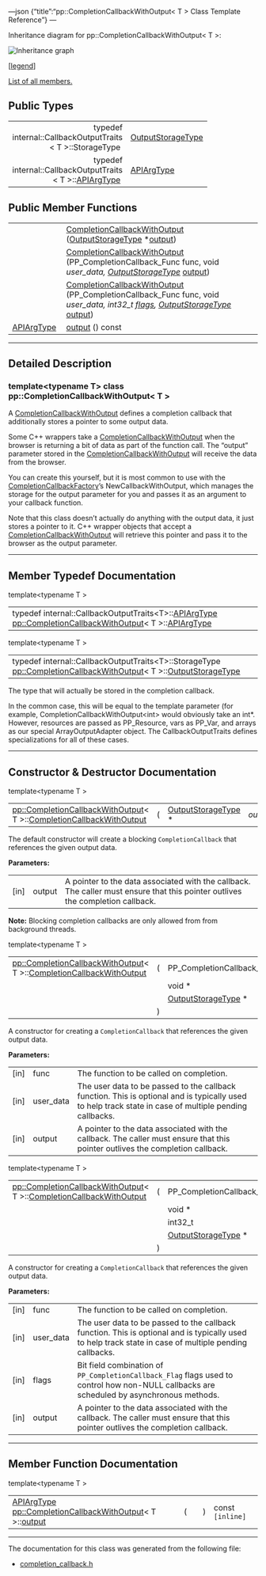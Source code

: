 —json {“title”:“pp::CompletionCallbackWithOutput&lt; T &gt; Class Template Reference”} —

Inheritance diagram for pp::CompletionCallbackWithOutput&lt; T &gt;:

![Inheritance graph](/docs/native-client/pepper_beta/cpp/classpp_1_1_completion_callback_with_output__inherit__graph.png)

<span class="legend">\[[legend](/docs/native-client/pepper_beta/cpp/graph_legend/)\]</span>

[List of all members.](/docs/native-client/pepper_beta/cpp/classpp_1_1_completion_callback_with_output-members/)

Public Types
------------

<table><tbody><tr class="odd"><td style="text-align: right;">typedef<br />
internal::CallbackOutputTraits<br />
&lt; T &gt;::StorageType </td><td><a href="/docs/native-client/pepper_beta/cpp/classpp_1_1_completion_callback_with_output#a333f3b00a9f6549b3b70291787f31459" class="el">OutputStorageType</a></td></tr><tr class="even"><td style="text-align: right;">typedef<br />
internal::CallbackOutputTraits<br />
&lt; T &gt;::<a href="/docs/native-client/pepper_beta/cpp/classpp_1_1_completion_callback_with_output#aca381518bda2f9cb12c4ddc725da91ce" class="el">APIArgType</a> </td><td><a href="/docs/native-client/pepper_beta/cpp/classpp_1_1_completion_callback_with_output#aca381518bda2f9cb12c4ddc725da91ce" class="el">APIArgType</a></td></tr></tbody></table>

Public Member Functions
-----------------------

<table><tbody><tr class="odd"><td style="text-align: right;"> </td><td><a href="/docs/native-client/pepper_beta/cpp/classpp_1_1_completion_callback_with_output#a29dd26e95218dce78e2475f29ea669cb" class="el">CompletionCallbackWithOutput</a> (<a href="/docs/native-client/pepper_beta/cpp/classpp_1_1_completion_callback_with_output#a333f3b00a9f6549b3b70291787f31459" class="el">OutputStorageType</a> *<a href="/docs/native-client/pepper_beta/cpp/classpp_1_1_completion_callback_with_output#a8fac51ce72828752c025ca888897f2ef" class="el">output</a>)</td></tr><tr class="even"><td style="text-align: right;"> </td><td><a href="/docs/native-client/pepper_beta/cpp/classpp_1_1_completion_callback_with_output#a36bc9e5fd9e8d503020fe338b8b9802e" class="el">CompletionCallbackWithOutput</a> (PP_CompletionCallback_Func func, void <em>user_data, <a href="/docs/native-client/pepper_beta/cpp/classpp_1_1_completion_callback_with_output#a333f3b00a9f6549b3b70291787f31459" class="el">OutputStorageType</a></em> <a href="/docs/native-client/pepper_beta/cpp/classpp_1_1_completion_callback_with_output#a8fac51ce72828752c025ca888897f2ef" class="el">output</a>)</td></tr><tr class="odd"><td style="text-align: right;"> </td><td><a href="/docs/native-client/pepper_beta/cpp/classpp_1_1_completion_callback_with_output#a311725af061d86e58cc89a588fa542f9" class="el">CompletionCallbackWithOutput</a> (PP_CompletionCallback_Func func, void <em>user_data, int32_t <a href="/docs/native-client/pepper_beta/cpp/classpp_1_1_completion_callback#a60e466572fe7de362969dd41179c971f" class="el">flags</a>, <a href="/docs/native-client/pepper_beta/cpp/classpp_1_1_completion_callback_with_output#a333f3b00a9f6549b3b70291787f31459" class="el">OutputStorageType</a></em> <a href="/docs/native-client/pepper_beta/cpp/classpp_1_1_completion_callback_with_output#a8fac51ce72828752c025ca888897f2ef" class="el">output</a>)</td></tr><tr class="even"><td style="text-align: right;"><a href="/docs/native-client/pepper_beta/cpp/classpp_1_1_completion_callback_with_output#aca381518bda2f9cb12c4ddc725da91ce" class="el">APIArgType</a> </td><td><a href="/docs/native-client/pepper_beta/cpp/classpp_1_1_completion_callback_with_output#a8fac51ce72828752c025ca888897f2ef" class="el">output</a> () const</td></tr></tbody></table>

------------------------------------------------------------------------

<span id="details" class="anchor" style="margin: 0;"></span>

Detailed Description
--------------------

### template&lt;typename T&gt; class pp::CompletionCallbackWithOutput&lt; T &gt;

A <a href="/docs/native-client/pepper_beta/cpp/classpp_1_1_completion_callback_with_output/" class="el" title="A CompletionCallbackWithOutput defines a completion callback that additionally stores a pointer to so...">CompletionCallbackWithOutput</a> defines a completion callback that additionally stores a pointer to some output data.

Some C++ wrappers take a <a href="/docs/native-client/pepper_beta/cpp/classpp_1_1_completion_callback_with_output/" class="el" title="A CompletionCallbackWithOutput defines a completion callback that additionally stores a pointer to so...">CompletionCallbackWithOutput</a> when the browser is returning a bit of data as part of the function call. The “output” parameter stored in the <a href="/docs/native-client/pepper_beta/cpp/classpp_1_1_completion_callback_with_output/" class="el" title="A CompletionCallbackWithOutput defines a completion callback that additionally stores a pointer to so...">CompletionCallbackWithOutput</a> will receive the data from the browser.

You can create this yourself, but it is most common to use with the <a href="/docs/native-client/pepper_beta/cpp/classpp_1_1_completion_callback_factory/" class="el" title="CompletionCallbackFactory&lt;T&gt; may be used to create CompletionCallback objects that are bound to membe...">CompletionCallbackFactory</a>’s NewCallbackWithOutput, which manages the storage for the output parameter for you and passes it as an argument to your callback function.

Note that this class doesn’t actually do anything with the output data, it just stores a pointer to it. C++ wrapper objects that accept a <a href="/docs/native-client/pepper_beta/cpp/classpp_1_1_completion_callback_with_output/" class="el" title="A CompletionCallbackWithOutput defines a completion callback that additionally stores a pointer to so...">CompletionCallbackWithOutput</a> will retrieve this pointer and pass it to the browser as the output parameter.

------------------------------------------------------------------------

Member Typedef Documentation
----------------------------

<span id="aca381518bda2f9cb12c4ddc725da91ce" class="anchor" style="margin: 0;"></span>

template&lt;typename T &gt;

<table><tbody><tr class="odd"><td>typedef internal::CallbackOutputTraits&lt;T&gt;::<a href="/docs/native-client/pepper_beta/cpp/classpp_1_1_completion_callback_with_output#aca381518bda2f9cb12c4ddc725da91ce" class="el">APIArgType</a> <a href="/docs/native-client/pepper_beta/cpp/classpp_1_1_completion_callback_with_output/" class="el">pp::CompletionCallbackWithOutput</a>&lt; T &gt;::<a href="/docs/native-client/pepper_beta/cpp/classpp_1_1_completion_callback_with_output#aca381518bda2f9cb12c4ddc725da91ce" class="el">APIArgType</a></td></tr></tbody></table>

<span id="a333f3b00a9f6549b3b70291787f31459" class="anchor" style="margin: 0;"></span>

template&lt;typename T &gt;

<table><tbody><tr class="odd"><td>typedef internal::CallbackOutputTraits&lt;T&gt;::StorageType <a href="/docs/native-client/pepper_beta/cpp/classpp_1_1_completion_callback_with_output/" class="el">pp::CompletionCallbackWithOutput</a>&lt; T &gt;::<a href="/docs/native-client/pepper_beta/cpp/classpp_1_1_completion_callback_with_output#a333f3b00a9f6549b3b70291787f31459" class="el">OutputStorageType</a></td></tr></tbody></table>

The type that will actually be stored in the completion callback.

In the common case, this will be equal to the template parameter (for example, CompletionCallbackWithOutput&lt;int&gt; would obviously take an int\*. However, resources are passed as PP\_Resource, vars as PP\_Var, and arrays as our special ArrayOutputAdapter object. The CallbackOutputTraits defines specializations for all of these cases.

------------------------------------------------------------------------

Constructor & Destructor Documentation
--------------------------------------

<span id="a29dd26e95218dce78e2475f29ea669cb" class="anchor" style="margin: 0;"></span>

template&lt;typename T &gt;

<table><tbody><tr class="odd"><td><a href="/docs/native-client/pepper_beta/cpp/classpp_1_1_completion_callback_with_output/" class="el">pp::CompletionCallbackWithOutput</a>&lt; T &gt;::<a href="/docs/native-client/pepper_beta/cpp/classpp_1_1_completion_callback_with_output/" class="el">CompletionCallbackWithOutput</a></td><td>(</td><td><a href="/docs/native-client/pepper_beta/cpp/classpp_1_1_completion_callback_with_output#a333f3b00a9f6549b3b70291787f31459" class="el">OutputStorageType</a> * </td><td><em>output</em></td><td>)</td><td><code> [inline]</code></td></tr></tbody></table>

The default constructor will create a blocking `CompletionCallback` that references the given output data.

**Parameters:**  

<table><tbody><tr class="odd"><td>[in]</td><td>output</td><td>A pointer to the data associated with the callback. The caller must ensure that this pointer outlives the completion callback.</td></tr></tbody></table>

**Note:** Blocking completion callbacks are only allowed from from background threads.

<span id="a36bc9e5fd9e8d503020fe338b8b9802e" class="anchor" style="margin: 0;"></span>

template&lt;typename T &gt;

<table><tbody><tr class="odd"><td><a href="/docs/native-client/pepper_beta/cpp/classpp_1_1_completion_callback_with_output/" class="el">pp::CompletionCallbackWithOutput</a>&lt; T &gt;::<a href="/docs/native-client/pepper_beta/cpp/classpp_1_1_completion_callback_with_output/" class="el">CompletionCallbackWithOutput</a></td><td>(</td><td>PP_CompletionCallback_Func </td><td><em>func</em>,</td></tr><tr class="even"><td></td><td></td><td>void * </td><td><em>user_data</em>,</td></tr><tr class="odd"><td></td><td></td><td><a href="/docs/native-client/pepper_beta/cpp/classpp_1_1_completion_callback_with_output#a333f3b00a9f6549b3b70291787f31459" class="el">OutputStorageType</a> * </td><td><em>output</em> </td></tr><tr class="even"><td></td><td>)</td><td></td><td><code> [inline]</code></td></tr></tbody></table>

A constructor for creating a `CompletionCallback` that references the given output data.

**Parameters:**  

<table><tbody><tr class="odd"><td>[in]</td><td>func</td><td>The function to be called on completion.</td></tr><tr class="even"><td>[in]</td><td>user_data</td><td>The user data to be passed to the callback function. This is optional and is typically used to help track state in case of multiple pending callbacks.</td></tr><tr class="odd"><td>[in]</td><td>output</td><td>A pointer to the data associated with the callback. The caller must ensure that this pointer outlives the completion callback.</td></tr></tbody></table>

<span id="a311725af061d86e58cc89a588fa542f9" class="anchor" style="margin: 0;"></span>

template&lt;typename T &gt;

<table><tbody><tr class="odd"><td><a href="/docs/native-client/pepper_beta/cpp/classpp_1_1_completion_callback_with_output/" class="el">pp::CompletionCallbackWithOutput</a>&lt; T &gt;::<a href="/docs/native-client/pepper_beta/cpp/classpp_1_1_completion_callback_with_output/" class="el">CompletionCallbackWithOutput</a></td><td>(</td><td>PP_CompletionCallback_Func </td><td><em>func</em>,</td></tr><tr class="even"><td></td><td></td><td>void * </td><td><em>user_data</em>,</td></tr><tr class="odd"><td></td><td></td><td>int32_t </td><td><em>flags</em>,</td></tr><tr class="even"><td></td><td></td><td><a href="/docs/native-client/pepper_beta/cpp/classpp_1_1_completion_callback_with_output#a333f3b00a9f6549b3b70291787f31459" class="el">OutputStorageType</a> * </td><td><em>output</em> </td></tr><tr class="odd"><td></td><td>)</td><td></td><td><code> [inline]</code></td></tr></tbody></table>

A constructor for creating a `CompletionCallback` that references the given output data.

**Parameters:**  

<table><tbody><tr class="odd"><td>[in]</td><td>func</td><td>The function to be called on completion.</td></tr><tr class="even"><td>[in]</td><td>user_data</td><td>The user data to be passed to the callback function. This is optional and is typically used to help track state in case of multiple pending callbacks.</td></tr><tr class="odd"><td>[in]</td><td>flags</td><td>Bit field combination of <code>PP_CompletionCallback_Flag</code> flags used to control how non-NULL callbacks are scheduled by asynchronous methods.</td></tr><tr class="even"><td>[in]</td><td>output</td><td>A pointer to the data associated with the callback. The caller must ensure that this pointer outlives the completion callback.</td></tr></tbody></table>

------------------------------------------------------------------------

Member Function Documentation
-----------------------------

<span id="a8fac51ce72828752c025ca888897f2ef" class="anchor" style="margin: 0;"></span>

template&lt;typename T &gt;

<table><tbody><tr class="odd"><td><a href="/docs/native-client/pepper_beta/cpp/classpp_1_1_completion_callback_with_output#aca381518bda2f9cb12c4ddc725da91ce" class="el">APIArgType</a> <a href="/docs/native-client/pepper_beta/cpp/classpp_1_1_completion_callback_with_output/" class="el">pp::CompletionCallbackWithOutput</a>&lt; T &gt;::<a href="/docs/native-client/pepper_beta/cpp/classpp_1_1_completion_callback_with_output#a8fac51ce72828752c025ca888897f2ef" class="el">output</a></td><td>(</td><td></td><td>)</td><td>const<code> [inline]</code></td></tr></tbody></table>

------------------------------------------------------------------------

The documentation for this class was generated from the following file:

-   <a href="/docs/native-client/pepper_beta/cpp/completion__callback_8h/" class="el">completion_callback.h</a>
